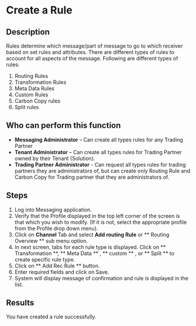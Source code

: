 # Create  a Rule
## Description
Rules determine which message/part of message to go to which receiver based on set rules and attributes. There are different types of rules to account for all aspects of the message. Following are different types of rules:
1. Routing Rules
2. Transformation Rules
3. Meta Data Rules
4. Custom Rules
5. Carbon Copy rules
6. Split rules

## Who can perform this function
* **Messaging Administrator** – Can create all types rules for any Trading Partner
* **Tenant Administrator** – Can create all types rules for Trading Partner owned by their Tenant (Solution).
* **Trading Partner Administrator** - Can request all types rules for trading partners they are administrators of, but can create only Routing Rule and Carbon Copy for Trading partner that they are administrators of.

## Steps
1. Log into Messaging application.
2. Verify that the Profile displayed in the top left corner of the screen is that which you wish to modify. (If it is not, select the appropriate profile from the Profile drop down menu).
3. Click on **Channel** Tab and select **Add routing Rule** or ** Routing Overview ** sub menu option.
4.  In next screen, tabs for each rule type is displayed. Click on ** Transformation **, ** Meta Data ** , ** custom ** , or ** Split ** to create specific rule type.
5. Click on ** Add Rec Rule ** button.
6. Enter required fields and click on Save.
7. System will display message of confirmation and rule is displayed in the list.

## **Results**
You have created a rule successfully.

